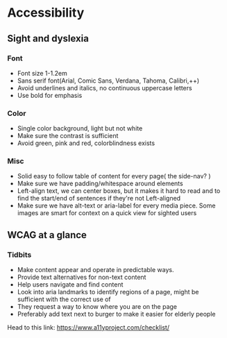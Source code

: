 # Accessibility
## Sight and dyslexia
### Font
- Font size 1-1.2em
- Sans serif font(Arial, Comic Sans, Verdana, Tahoma, Calibri,++)
- Avoid underlines and italics, no continuous uppercase letters
- Use bold for emphasis
### Color
- Single color background, light but not white
- Make sure the contrast is sufficient
- Avoid green, pink and red, colorblindness exists
### Misc
- Solid easy to follow table of content for every page( the side-nav? )
- Make sure we have padding/whitespace around elements
- Left-align text, we can center boxes, but it makes it hard to read and to find the start/end of sentences if they're not Left-aligned
- Make sure we have alt-text or aria-label for every media piece. Some images are smart for context on a quick view for sighted users
## WCAG at a glance
### Tidbits
- Make content appear and operate in predictable ways.
- Provide text alternatives for non-text content
- Help users navigate and find content
- Look into aria landmarks to identify regions of a page, might be sufficient with the correct use of
- They request a way to know where you are on the page
- Preferably add text next to burger to make it easier for elderly people

Head to this link:
https://www.a11yproject.com/checklist/
